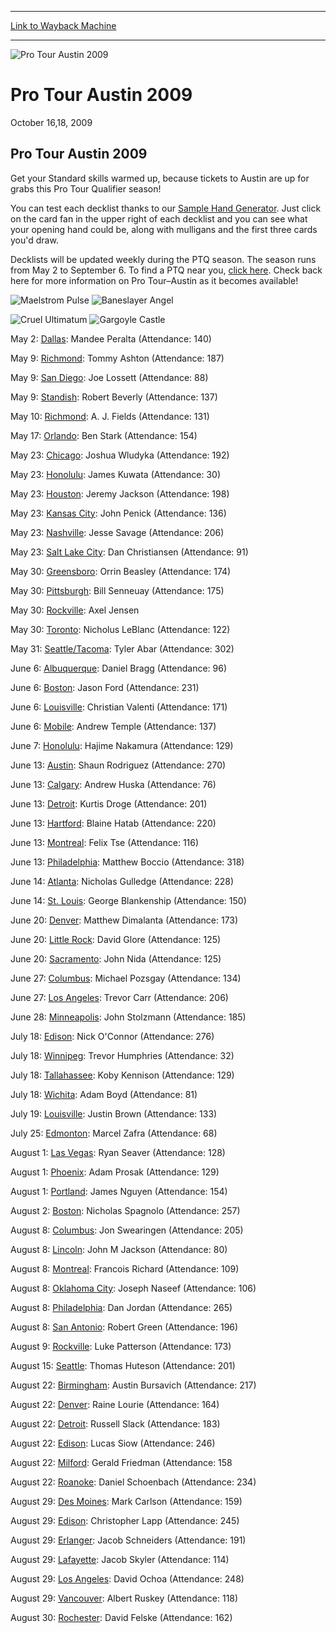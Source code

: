 
---
[Link to Wayback Machine](https://web.archive.org/web/20220527232013/https://magic.wizards.com/en/events/coverage/pro-tour-austin-2009)

[_metadata_:description]:- "Pro Tour Austin 2009 Get your Standard skills warmed up, because tickets to Austin are up for grabs this Pro Tour Qualifier season! You can test each decklist thanks to our Sample Hand Generator. Just click on the card fan in the upper right of each decklist and you can see what your opening hand could be, along with mulligans and the first three cards you'd draw. Decklists"
[_metadata_:generator]:- "Drupal 7 (http://drupal.org)"
[_metadata_:node]:- "430226"
[_metadata_:source]:- "div-block-system-main"
[_metadata_:title]:- "Pro Tour Austin 2009"
[_metadata_:wayback_capture_timestamp]:- "2022-05-27 23:20:13"
[_metadata_:wayback_raw_url]:- "https://web.archive.org/web/20220527232013id_/https://magic.wizards.com/en/events/coverage/pro-tour-austin-2009"
[_metadata_:wayback_url]:- "https://magic.wizards.com/en/events/coverage/pro-tour-austin-2009"
---







![Pro Tour Austin 2009](https://media.magic.wizards.com/images/banner/large_1_4.jpg)





Pro Tour Austin 2009
====================




October 16,18, 2009











Pro Tour Austin 2009
--------------------



Get your Standard skills warmed up, because tickets to Austin are up for grabs this Pro Tour Qualifier season!


You can test each decklist thanks to our [Sample Hand Generator](http://archive.wizards.com/Magic/Magazine/Article.aspx?x=mtgcom/feature/294). Just click on the card fan in the upper right of each decklist and you can see what your opening hand could be, along with mulligans and the first three cards you'd draw.


Decklists will be updated weekly during the PTQ season. The season runs from May 2 to September 6. To find a PTQ near you, [click here](http://archive.wizards.com/Magic/TCG/Events.aspx?x=mtgcom/protour/austin09-qualifiers). Check back here for more information on Pro Tour–Austin as it becomes available!



![Maelstrom Pulse](http://gatherer.wizards.com/Handlers/Image.ashx?type=card&name=Maelstrom+Pulse)
![Baneslayer Angel](http://gatherer.wizards.com/Handlers/Image.ashx?type=card&name=Baneslayer+Angel)


![Cruel Ultimatum](http://gatherer.wizards.com/Handlers/Image.ashx?type=card&name=Cruel+Ultimatum)
![Gargoyle Castle](http://gatherer.wizards.com/Handlers/Image.ashx?type=card&name=Gargoyle+Castle)

May 2: [Dallas](/en/articles/archive/event-coverage/pro-tour%E2%80%93austin-qualifying-season-top-8-decklists-2015-07-23-0): Mandee Peralta (Attendance: 140)  
  

May 9: [Richmond](/en/articles/archive/event-coverage/pro-tour%E2%80%93austin-qualifying-season-top-8-decklists-2015-07-23-1): Tommy Ashton (Attendance: 187)  

May 9: [San Diego](/en/articles/archive/event-coverage/pro-tour%E2%80%93austin-qualifying-season-top-8-decklists-2015-07-23-2): Joe Lossett (Attendance: 88)  

May 9: [Standish](/en/articles/archive/event-coverage/pro-tour%E2%80%93austin-qualifying-season-top-8-decklists-2015-07-23-3): Robert Beverly (Attendance: 137)  

May 10: [Richmond](/en/articles/archive/event-coverage/pro-tour%E2%80%93austin-qualifying-season-top-8-decklists-2015-07-23-4): A. J. Fields (Attendance: 131)  
  

May 17: [Orlando](/en/articles/archive/event-coverage/pro-tour%E2%80%93austin-qualifying-season-top-8-decklists-2015-07-23-5): Ben Stark (Attendance: 154)  
  

May 23: [Chicago](/en/articles/archive/event-coverage/pro-tour%E2%80%93austin-qualifying-season-top-8-decklists-2015-07-23-6): Joshua Wludyka (Attendance: 192)  

May 23: [Honolulu](/en/articles/archive/event-coverage/pro-tour%E2%80%93austin-qualifying-season-top-8-decklists-2015-07-23-7): James Kuwata (Attendance: 30)  

May 23: [Houston](/en/articles/archive/event-coverage/pro-tour%E2%80%93austin-qualifying-season-top-8-decklists-2015-07-23-8): Jeremy Jackson (Attendance: 198)  

May 23: [Kansas City](/en/articles/archive/event-coverage/pro-tour%E2%80%93austin-qualifying-season-top-8-decklists-2015-07-23-9): John Penick (Attendance: 136)  

May 23: [Nashville](/en/articles/archive/event-coverage/pro-tour%E2%80%93austin-qualifying-season-top-8-decklists-2015-07-23-10): Jesse Savage (Attendance: 206)  

May 23: [Salt Lake City](/en/articles/archive/event-coverage/pro-tour%E2%80%93austin-qualifying-season-top-8-decklists-2015-07-23-12): Dan Christiansen (Attendance: 91)  
  

May 30: [Greensboro](/en/articles/archive/event-coverage/pro-tour%E2%80%93austin-qualifying-season-top-8-decklists-2015-07-23-14): Orrin Beasley (Attendance: 174)  

May 30: [Pittsburgh](/en/articles/archive/event-coverage/pro-tour%E2%80%93austin-qualifying-season-top-8-decklists-2015-07-23-15): Bill Senneuay (Attendance: 175)  

May 30: [Rockville](/en/articles/archive/event-coverage/pro-tour%E2%80%93austin-qualifying-season-top-8-decklists-2015-07-23-16): Axel Jensen  

May 30: [Toronto](/en/articles/archive/event-coverage/pro-tour%E2%80%93austin-qualifying-season-top-8-decklists-2015-07-23-19): Nicholus LeBlanc (Attendance: 122)  

May 31: [Seattle/Tacoma](/en/articles/archive/event-coverage/pro-tour%E2%80%93austin-qualifying-season-top-8-decklists-2015-07-23-20): Tyler Abar (Attendance: 302)  
  

June 6: [Albuquerque](/en/articles/archive/event-coverage/pro-tour%E2%80%93austin-qualifying-season-top-8-decklists-2015-07-23-21): Daniel Bragg (Attendance: 96)  

June 6: [Boston](/en/articles/archive/event-coverage/pro-tour%E2%80%93austin-qualifying-season-top-8-decklists-2015-07-23-22): Jason Ford (Attendance: 231)  

June 6: [Louisville](/en/articles/archive/event-coverage/pro-tour%E2%80%93austin-qualifying-season-top-8-decklists-2015-07-23-23): Christian Valenti (Attendance: 171)  

June 6: [Mobile](/en/articles/archive/event-coverage/pro-tour%E2%80%93austin-qualifying-season-top-8-decklists-2015-07-23-24): Andrew Temple (Attendance: 137)  

June 7: [Honolulu](/en/articles/archive/event-coverage/pro-tour%E2%80%93austin-qualifying-season-top-8-decklists-2015-07-23-25): Hajime Nakamura (Attendance: 129)  
  

June 13: [Austin](/en/articles/archive/event-coverage/pro-tour%E2%80%93austin-qualifying-season-top-8-decklists-2015-07-23-26): Shaun Rodriguez (Attendance: 270)  

June 13: [Calgary](/en/articles/archive/event-coverage/pro-tour%E2%80%93austin-qualifying-season-top-8-decklists-2015-07-23-27): Andrew Huska (Attendance: 76)  

June 13: [Detroit](/en/articles/archive/event-coverage/pro-tour%E2%80%93austin-qualifying-season-top-8-decklists-2015-07-23-28): Kurtis Droge (Attendance: 201)  

June 13: [Hartford](/en/articles/archive/event-coverage/pro-tour%E2%80%93austin-qualifying-season-top-8-decklists-2015-07-23-29): Blaine Hatab (Attendance: 220)  

June 13: [Montreal](/en/articles/archive/event-coverage/pro-tour%E2%80%93austin-qualifying-season-top-8-decklists-2015-07-23-30): Felix Tse (Attendance: 116)  

June 13: [Philadelphia](/en/articles/archive/event-coverage/pro-tour%E2%80%93austin-qualifying-season-top-8-decklists-2015-07-23-31): Matthew Boccio (Attendance: 318)  

June 14: [Atlanta](/en/articles/archive/event-coverage/pro-tour%E2%80%93austin-qualifying-season-top-8-decklists-2015-07-23-32): Nicholas Gulledge (Attendance: 228)  

June 14: [St. Louis](/en/articles/archive/event-coverage/pro-tour%E2%80%93austin-qualifying-season-top-8-decklists-2015-07-23-33): George Blankenship (Attendance: 150)  
  

June 20: [Denver](/en/articles/archive/event-coverage/pro-tour%E2%80%93austin-qualifying-season-top-8-decklists-2015-07-23-34): Matthew Dimalanta (Attendance: 173)  

June 20: [Little Rock](/en/articles/archive/event-coverage/pro-tour%E2%80%93austin-qualifying-season-top-8-decklists-2015-07-23-35): David Glore (Attendance: 125)  

June 20: [Sacramento](/en/articles/archive/event-coverage/pro-tour%E2%80%93austin-qualifying-season-top-8-decklists-2015-07-23-36): John Nida (Attendance: 125)  
  

June 27: [Columbus](/en/articles/archive/event-coverage/pro-tour%E2%80%93austin-qualifying-season-top-8-decklists-2015-07-23-38): Michael Pozsgay (Attendance: 134)  

June 27: [Los Angeles](/en/articles/archive/event-coverage/pro-tour%E2%80%93austin-qualifying-season-top-8-decklists-2015-07-23-39): Trevor Carr (Attendance: 206)  

June 28: [Minneapolis](/en/articles/archive/event-coverage/pro-tour%E2%80%93austin-qualifying-season-top-8-decklists-2015-07-23-40): John Stolzmann (Attendance: 185)  
  

July 18: [Edison](/en/articles/archive/event-coverage/pro-tour%E2%80%93austin-qualifying-season-top-8-decklists-2015-07-23-41): Nick O'Connor (Attendance: 276)  

July 18: [Winnipeg](/en/articles/archive/event-coverage/pro-tour%E2%80%93austin-qualifying-season-top-8-decklists-2015-07-23-45): Trevor Humphries (Attendance: 32)  

July 18: [Tallahassee](/en/articles/archive/event-coverage/pro-tour%E2%80%93austin-qualifying-season-top-8-decklists-2015-07-23-43): Koby Kennison (Attendance: 129)  

July 18: [Wichita](/en/articles/archive/event-coverage/pro-tour%E2%80%93austin-qualifying-season-top-8-decklists-2015-07-23-44): Adam Boyd (Attendance: 81)  

July 19: [Louisville](/en/articles/archive/event-coverage/pro-tour%E2%80%93austin-qualifying-season-top-8-decklists-2015-07-23-46): Justin Brown (Attendance: 133)  
  

July 25: [Edmonton](/en/articles/archive/event-coverage/pro-tour%E2%80%93austin-qualifying-season-top-8-decklists-2015-07-23-47): Marcel Zafra (Attendance: 68)  
  

August 1: [Las Vegas](/en/articles/archive/event-coverage/pro-tour%E2%80%93austin-qualifying-season-top-8-decklists-2015-07-23-48): Ryan Seaver (Attendance: 128)  

August 1: [Phoenix](/en/articles/archive/event-coverage/pro-tour%E2%80%93austin-qualifying-season-top-8-decklists-2015-07-23-49): Adam Prosak (Attendance: 129)  

August 1: [Portland](/en/articles/archive/event-coverage/pro-tour%E2%80%93austin-qualifying-season-top-8-decklists-2015-07-23-50): James Nguyen (Attendance: 154)  

August 2: [Boston](/en/articles/archive/event-coverage/pro-tour%E2%80%93austin-qualifying-season-top-8-decklists-2015-07-23-51): Nicholas Spagnolo (Attendance: 257)  
  

August 8: [Columbus](/en/articles/archive/event-coverage/pro-tour%E2%80%93austin-qualifying-season-top-8-decklists-2015-07-23-52): Jon Swearingen (Attendance: 205)  

August 8: [Lincoln](/en/articles/archive/event-coverage/pro-tour%E2%80%93austin-qualifying-season-top-8-decklists-2015-07-23-53): John M Jackson (Attendance: 80)  

August 8: [Montreal](/en/articles/archive/event-coverage/pro-tour%E2%80%93austin-qualifying-season-top-8-decklists-2015-07-23-54): Francois Richard (Attendance: 109)  

August 8: [Oklahoma City](/en/articles/archive/event-coverage/pro-tour%E2%80%93austin-qualifying-season-top-8-decklists-2015-07-23-55): Joseph Naseef (Attendance: 106)  

August 8: [Philadelphia](/en/articles/archive/event-coverage/pro-tour%E2%80%93austin-qualifying-season-top-8-decklists-2015-07-23-56): Dan Jordan (Attendance: 265)  

August 8: [San Antonio](/en/articles/archive/event-coverage/pro-tour%E2%80%93austin-qualifying-season-top-8-decklists-2015-07-23-57): Robert Green (Attendance: 196)  

August 9: [Rockville](/en/articles/archive/event-coverage/pro-tour%E2%80%93austin-qualifying-season-top-8-decklists-2015-07-23-58): Luke Patterson (Attendance: 173)  
  

August 15: [Seattle](/en/articles/archive/event-coverage/pro-tour%E2%80%93austin-qualifying-season-top-8-decklists-2015-07-23-59): Thomas Huteson (Attendance: 201)  
  

August 22: [Birmingham](/en/articles/archive/event-coverage/pro-tour%E2%80%93austin-qualifying-season-top-8-decklists-2015-07-23-60): Austin Bursavich (Attendance: 217)  

August 22: [Denver](/en/articles/archive/event-coverage/pro-tour%E2%80%93austin-qualifying-season-top-8-decklists-2015-07-23-61): Raine Lourie (Attendance: 164)  

August 22: [Detroit](/en/articles/archive/event-coverage/pro-tour%E2%80%93austin-qualifying-season-top-8-decklists-2015-07-23-62): Russell Slack (Attendance: 183)  

August 22: [Edison](/en/articles/archive/event-coverage/pro-tour%E2%80%93austin-qualifying-season-top-8-decklists-2015-07-23-63): Lucas Siow (Attendance: 246)  

August 22: [Milford](/en/articles/archive/event-coverage/pro-tour%E2%80%93austin-qualifying-season-top-8-decklists-2015-07-23-64): Gerald Friedman (Attendance: 158  

August 22: [Roanoke](/en/articles/archive/event-coverage/pro-tour%E2%80%93austin-qualifying-season-top-8-decklists-2015-07-23-65): Daniel Schoenbach (Attendance: 234)  
  

August 29: [Des Moines](/en/articles/archive/event-coverage/pro-tour%E2%80%93austin-qualifying-season-top-8-decklists-2015-07-23-66): Mark Carlson (Attendance: 159)  

August 29: [Edison](/en/articles/archive/event-coverage/pro-tour%E2%80%93austin-qualifying-season-top-8-decklists-2015-07-23-67): Christopher Lapp (Attendance: 245)  

August 29: [Erlanger](/en/articles/archive/event-coverage/pro-tour%E2%80%93austin-qualifying-season-top-8-decklists-2015-07-23-68): Jacob Schneiders (Attendance: 191)  

August 29: [Lafayette](/en/articles/archive/event-coverage/pro-tour%E2%80%93austin-qualifying-season-top-8-decklists-2015-07-23-70): Jacob Skyler (Attendance: 114)  

August 29: [Los Angeles](/en/articles/archive/event-coverage/pro-tour%E2%80%93austin-qualifying-season-top-8-decklists-2015-07-23-71): David Ochoa (Attendance: 248)  

August 29: [Vancouver](/en/articles/archive/event-coverage/pro-tour%E2%80%93austin-qualifying-season-top-8-decklists-2015-07-23-72): Albert Ruskey (Attendance: 118)  

August 30: [Rochester](/en/articles/archive/event-coverage/pro-tour%E2%80%93austin-qualifying-season-top-8-decklists-2015-07-23-73): David Felske (Attendance: 162)



